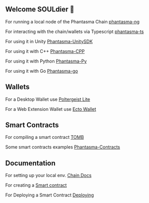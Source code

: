 ## Welcome SOULdier 👋

For running a local node of the Phantasma Chain [phantasma-ng](https://github.com/phantasma-io/phantasma-ng)

For interacting with the chain/wallets via Typescript [phantasma-ts](https://github.com/phantasma-io/phantasma-ts)

For using it in Unity [Phantasma-UnitySDK](https://github.com/phantasma-io/Phantasma-UnitySDK) 

For using it with C++ [Phantasma-CPP](https://github.com/phantasma-io/Phantasma-CPP)

<!-- 
For using it with Godot [Phantasma-Godot](https://github.com/phantasma-io/Phantasma-Godot)

For using it with Kotlin [Phantasma-Kotlin](https://github.com/phantasma-io/Phantasma-Kotlin)

For using it with Rust [Phantasma-Rust](https://github.com/phantasma-io/Phantasma-Rust)
-->

For using it with Python [Phantasma-Py](https://github.com/phantasma-io/Phantasma-Py)

For using it with Go [Phantasma-go](https://github.com/phantasma-io/phantasma-go)


## Wallets 

For a Desktop Wallet use [Poltergeist Lite](https://github.com/phantasma-io/PoltergeistLite/releases/latest) 

For a Web Extension Wallet use [Ecto Wallet](https://chrome.google.com/webstore/detail/ecto-wallet/bgjogpoidejdemgoochpnkmdjpocgkha) 

## Smart Contracts

For compiling a smart contract [TOMB](https://github.com/phantasma-io/TOMB)

<!--
For testing/deploy you smart contract and interacting with the chain. [Contract]()
-->

Some smart contracts examples [Phantasma-Contracts](https://github.com/phantasma-io/Phantasma-Contracts)

## Documentation

For setting up your local env. [Chain Docs](https://phantasma.gitbook.io/phantasmachain/)

For creating a [Smart contract](https://phantasma.gitbook.io/tomb/)

For Deploying a Smart Contract [Deploying](https://phantasma.gitbook.io/developers/tools-and-sdks/tools-and-sdks/smart-contracts/how-to-deploy)

<!--

**Here are some ideas to get you started:**

🙋‍♀️ A short introduction - what is your organization all about?
🌈 Contribution guidelines - how can the community get involved?
👩‍💻 Useful resources - where can the community find your docs? Is there anything else the community should know?
🍿 Fun facts - what does your team eat for breakfast?
🧙 Remember, you can do mighty things with the power of [Markdown](https://docs.github.com/github/writing-on-github/getting-started-with-writing-and-formatting-on-github/basic-writing-and-formatting-syntax)
-->
